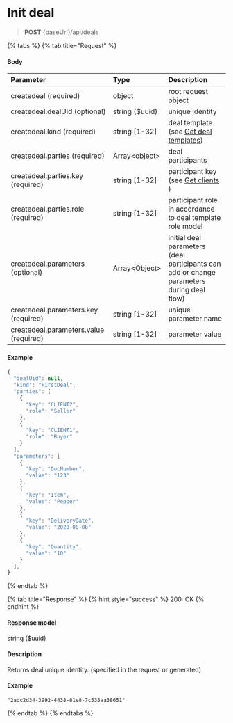 # Init deal

> **POST** {baseUrl}/api/deals

{% tabs %}
{% tab title="Request" %}
#### Body

| Parameter | Type | Description |
| :--- | :--- | :--- |
| createdeal                                 \(required\) | object | root request object |
| createdeal.dealUid             \(optional\) | string \($uuid\) | unique identity |
| createdeal.kind        \(required\) | string \[1-32\] | deal template \(see [Get deal templates](get-deal-templates.md)\) |
| createdeal.parties   \(required\) | Array&lt;object&gt; | deal participants |
| createdeal.parties.key \(required\) | string \[1-32\] | participant key \(see [Get clients](get-clients.md) \) |
| createdeal.parties.role \(required\) | string \[1-32\] | participant role in accordance to deal template role model |
| createdeal.parameters \(optional\) | Array&lt;Object&gt; | initial deal parameters \(deal participants can add or change parameters during deal flow\) |
| createdeal.parameters.key \(required\) | string \[1-32\] | unique parameter name  |
| createdeal.parameters.value \(required\) | string \[1-32\] | parameter value |

#### Example

```javascript
{
  "dealUid": null,
  "kind": "FirstDeal",
  "parties": [
    {
      "key": "CLIENT2",
      "role": "Seller"
    },
    {
      "key": "CLIENT1",
      "role": "Buyer"
    }
  ],
  "parameters": [
    {
      "key": "DocNumber",
      "value": "123"
    },
    {
      "key": "Item",
      "value": "Pepper"
    },
    {
      "key": "DeliveryDate",
      "value": "2020-08-08"
    },
    {
      "key": "Quantity",
      "value": "10"
    }
  ],
}
```
{% endtab %}

{% tab title="Response" %}
{% hint style="success" %}
200: OK
{% endhint %}

#### Response model

string \($uuid\)

#### Description

Returns deal unique identity. \(specified in the request or generated\) 

#### Example

```text
"2adc2d34-3992-4438-81e8-7c535aa38651"
```
{% endtab %}
{% endtabs %}



